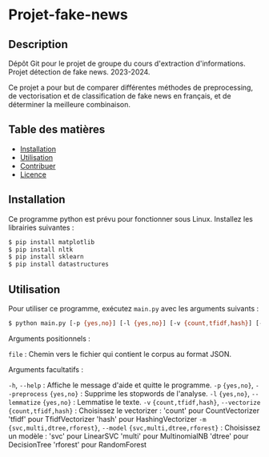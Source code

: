 # Projet-fake-news

## Description

Dépôt Git pour le projet de groupe du cours d'extraction d'informations. Projet détection de fake news. 2023-2024.

Ce projet a pour but de comparer différentes méthodes de preprocessing, de vectorisation et de classification de fake news en français, et de déterminer la meilleure combinaison.

## Table des matières

- [Installation](#installation)
- [Utilisation](#utilisation)
- [Contribuer](#contribuer)
- [Licence](#licence)

## Installation

Ce programme python est prévu pour fonctionner sous Linux.
Installez les librairies suivantes :

```bash
$ pip install matplotlib
$ pip install nltk
$ pip install sklearn
$ pip install datastructures
```

## Utilisation

Pour utiliser ce programme, exécutez `main.py` avec les arguments suivants :

```bash
$ python main.py [-p {yes,no}] [-l {yes,no}] [-v {count,tfidf,hash}] [-m {svc,multi,dtree,rforest}] file
```

Arguments positionnels :

`file` : Chemin vers le fichier qui contient le corpus au format JSON.

Arguments facultatifs :

`-h`, `--help` : Affiche le message d'aide et quitte le programme.
`-p` `{yes,no}`, `--preprocess` `{yes,no}` : Supprime les stopwords de l'analyse.
`-l` `{yes,no}`, `--lemmatize` `{yes,no}` : Lemmatise le texte.
`-v` `{count,tfidf,hash}`, `--vectorize` `{count,tfidf,hash}` : Choisissez le vectorizer :
        'count' pour CountVectorizer
        'tfidf' pour TfidfVectorizer
        'hash' pour HashingVectorizer
`-m` `{svc,multi,dtree,rforest}`, `--model` `{svc,multi,dtree,rforest}` : Choisissez un modèle :
        'svc' pour LinearSVC
        'multi' pour MultinomialNB
        'dtree' pour DecisionTree
        'rforest' pour RandomForest
